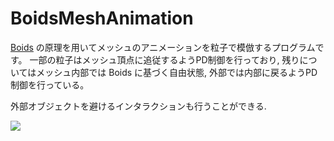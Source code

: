 # BoidsMeshAnimation
[Boids](https://ja.wikipedia.org/wiki/%E3%83%9C%E3%82%A4%E3%83%89_(%E4%BA%BA%E5%B7%A5%E7%94%9F%E5%91%BD)#:~:text=%E3%83%9C%E3%82%A4%E3%83%89(Boids)%E3%81%AF%E3%80%81%E3%82%A2%E3%83%A1%E3%83%AA%E3%82%AB,%E3%81%8B%E3%82%89%E5%8F%96%E3%82%89%E3%82%8C%E3%81%A6%E3%81%84%E3%82%8B%E3%80%82) の原理を用いてメッシュのアニメーションを粒子で模倣するプログラムです。
一部の粒子はメッシュ頂点に追従するようPD制御を行っており, 残りについてはメッシュ内部では Boids に基づく自由状態, 外部では内部に戻るようPD 制御を行っている。

外部オブジェクトを避けるインタラクションも行うことができる.


[![](https://img.youtube.com/vi/wcvwxlFzYEA/0.jpg)](https://www.youtube.com/watch?v=wcvwxlFzYEA)
